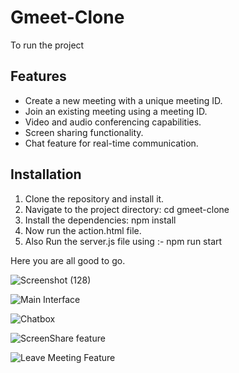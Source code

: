 # Gmeet-Clone
To run the project 
## Features

- Create a new meeting with a unique meeting ID.
- Join an existing meeting using a meeting ID.
- Video and audio conferencing capabilities.
- Screen sharing functionality.
- Chat feature for real-time communication.
 
## Installation

1. Clone the repository and install it.
2. Navigate to the project directory:
   cd gmeet-clone
3. Install the dependencies:
   npm install
4. Now run the action.html file.
5. Also Run the server.js file using :-
   npm run start

Here you are all good to go.


![Screenshot (128)](https://github.com/Harshit7645/Gmeet-Clone/assets/95282153/2e183c57-d993-43fa-b70d-494bafacf7dd)


![Main Interface](https://github.com/Harshit7645/Gmeet-Clone/assets/95282153/9048004e-cd13-4b4d-85f9-c7a2f7f87468)


![Chatbox](https://github.com/Harshit7645/Gmeet-Clone/assets/95282153/179fba07-5bd3-47c2-9af6-50742605594c)


![ScreenShare feature](https://github.com/Harshit7645/Gmeet-Clone/assets/95282153/9c63fcd1-bd7d-481a-9a9b-a912a04b7dc5)


![Leave Meeting Feature](https://github.com/Harshit7645/Gmeet-Clone/assets/95282153/8d92e3b2-f75f-49cb-bf22-e0e8fff952f8)
